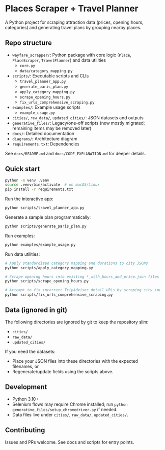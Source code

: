 # Places Scraper + Travel Planner

A Python project for scraping attraction data (prices, opening hours, categories) and generating travel plans by grouping nearby places.

## Repo structure

- `wayfare_scrapper/`: Python package with core logic (`Place`, `PlaceScraper`, `TravelPlanner`) and data utilities
  - `core.py`
  - `data/category_mapping.py`
- `scripts/`: Executable scripts and CLIs
  - `travel_planner_app.py`
  - `generate_paris_plan.py`
  - `apply_category_mapping.py`
  - `scrape_opening_hours.py`
  - `fix_urls_comprehensive_scraping.py`
- `examples/`: Example usage scripts
  - `example_usage.py`
- `cities/`, `raw_data/`, `updated_cities/`: JSON datasets and outputs
- `generative_files/`: Legacy/one-off scripts (now mostly migrated; remaining items may be removed later)
- `docs/`: Detailed documentation
- `diagrams/`: Architecture diagram
- `requirements.txt`: Dependencies

See `docs/README.md` and `docs/CODE_EXPLANATION.md` for deeper details.

## Quick start

```bash
python -m venv .venv
source .venv/bin/activate  # on macOS/Linux
pip install -r requirements.txt
```

Run the interactive app:

```bash
python scripts/travel_planner_app.py
```

Generate a sample plan programmatically:

```bash
python scripts/generate_paris_plan.py
```

Run examples:

```bash
python examples/example_usage.py
```

Run data utilities:

```bash
# Apply standardized category mapping and durations to city JSONs
python scripts/apply_category_mapping.py

# Scrape opening hours into existing *_with_hours_and_price.json files
python scripts/scrape_opening_hours.py

# Attempt to fix incorrect TripAdvisor detail URLs by scraping city index pages
python scripts/fix_urls_comprehensive_scraping.py
```

## Data (ignored in git)

The following directories are ignored by git to keep the repository slim:
- `cities/`
- `raw_data/`
- `updated_cities/`

If you need the datasets:
- Place your JSON files into these directories with the expected filenames, or
- Regenerate/update fields using the scripts above.

## Development

- Python 3.10+
- Selenium flows may require Chrome installed; run `python generative_files/setup_chromedriver.py` if needed.
- Data files live under `cities/`, `raw_data/`, `updated_cities/`.

## Contributing

Issues and PRs welcome. See docs and scripts for entry points.

